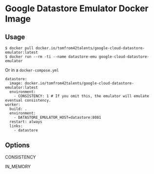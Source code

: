 # Google Datastore Emulator Docker Image

## Usage

```
$ docker pull docker.io/tomfrom42talents/google-cloud-datastore-emulator:latest
$ docker run --rm -ti --name datastore-emu google-cloud-datastore-emulator
```

Or in a `docker-compose.yml`

```
datastore:
  image: docker.io/tomfrom42talents/google-cloud-datastore-emulator:latest
  environment:
    - CONSISTENCY: 1 # If you omit this, the emulator will emulate eventual consistency.
worker:
  build: .
  environment:
    - DATASTORE_EMULATOR_HOST=datastore:8081
  restart: always
  links:
    - datastore
```


## Options

CONSISTENCY

IN_MEMORY